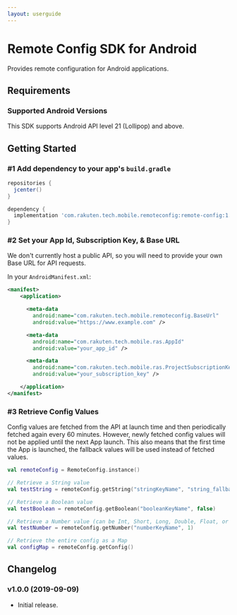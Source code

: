 ```yaml
---
layout: userguide
---
```


# Remote Config SDK for Android

Provides remote configuration for Android applications.

## Requirements

### Supported Android Versions

This SDK supports Android API level 21 (Lollipop) and above.

## Getting Started

### #1 Add dependency to your app's `build.gradle`

```groovy
repositories {
  jcenter()
}

dependency {
  implementation 'com.rakuten.tech.mobile.remoteconfig:remote-config:1.0.0'
}
```

### #2 Set your App Id, Subscription Key, & Base URL

We don't currently host a public API, so you will need to provide your own Base URL for API requests.

In your `AndroidManifest.xml`:

```xml
<manifest>
    <application>

      <meta-data
        android:name="com.rakuten.tech.mobile.remoteconfig.BaseUrl"
        android:value="https://www.example.com" />

      <meta-data
        android:name="com.rakuten.tech.mobile.ras.AppId"
        android:value="your_app_id" />

      <meta-data
        android:name="com.rakuten.tech.mobile.ras.ProjectSubscriptionKey"
        android:value="your_subscription_key" />

    </application>
</manifest>
```

### #3 Retrieve Config Values

Config values are fetched from the API at launch time and then periodically fetched again every 60 minutes.
However, newly fetched config values will not be applied until the next App launch.
This also means that the first time the App is launched, the fallback values will be used instead of fetched values.

```kotlin
val remoteConfig = RemoteConfig.instance()

// Retrieve a String value
val testString = remoteConfig.getString("stringKeyName", "string_fallback_value")

// Retrieve a Boolean value
val testBoolean = remoteConfig.getBoolean("booleanKeyName", false)

// Retrieve a Number value (can be Int, Short, Long, Double, Float, or Byte)
val testNumber = remoteConfig.getNumber("numberKeyName", 1)

// Retrieve the entire config as a Map
val configMap = remoteConfig.getConfig()
```

## Changelog

### v1.0.0 (2019-09-09)

- Initial release.
